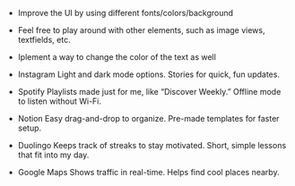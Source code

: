 - Improve the UI by using different fonts/colors/background
- Feel free to play around with other elements, such as image views, textfields, etc.
- Iplement a way to change the color of the text as well


- Instagram
Light and dark mode options.
Stories for quick, fun updates.

- Spotify
Playlists made just for me, like “Discover Weekly.”
Offline mode to listen without Wi-Fi.

- Notion
Easy drag-and-drop to organize.
Pre-made templates for faster setup.

- Duolingo
Keeps track of streaks to stay motivated.
Short, simple lessons that fit into my day.

- Google Maps
Shows traffic in real-time.
Helps find cool places nearby.
